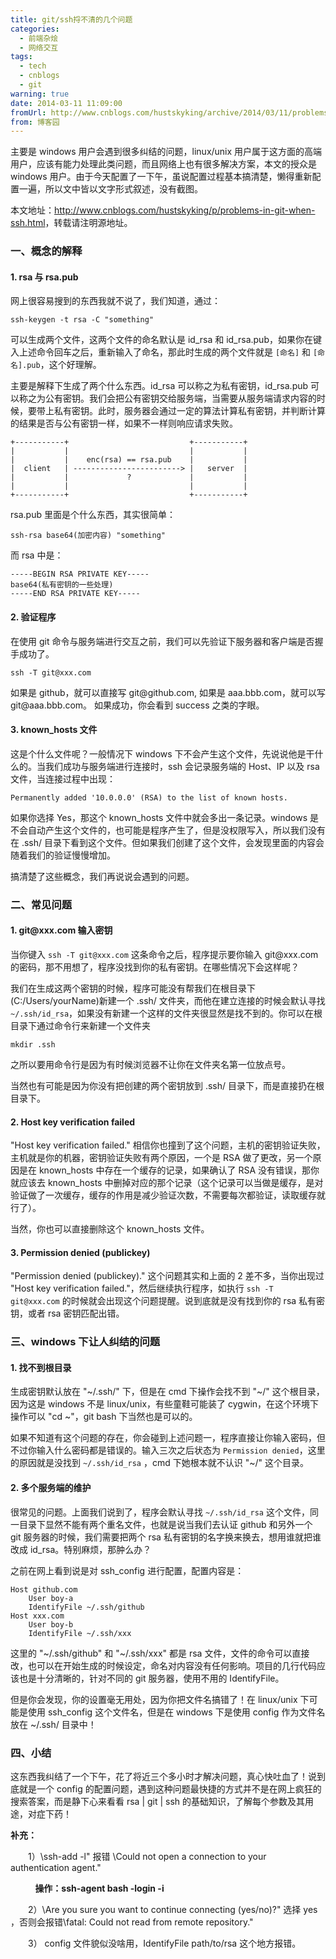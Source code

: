 ```yaml
---
title: git/ssh捋不清的几个问题
categories:
  - 前端杂烩
  - 网络交互
tags:
  - tech
  - cnblogs
  - git
warning: true
date: 2014-03-11 11:09:00
fromUrl: http://www.cnblogs.com/hustskyking/archive/2014/03/11/problems-in-git-when-ssh.html
from: 博客园
---
```



<p>主要是 windows 用户会遇到很多纠结的问题，linux/unix 用户属于这方面的高端用户，应该有能力处理此类问题，而且网络上也有很多解决方案，本文的授众是 windows 用户。由于今天配置了一下午，虽说配置过程基本搞清楚，懒得重新配置一遍，所以文中皆以文字形式叙述，没有截图。</p>
<p>本文地址：<a href="http://www.cnblogs.com/hustskyking/p/problems-in-git-when-ssh.html">http://www.cnblogs.com/hustskyking/p/problems-in-git-when-ssh.html</a>，转载请注明源地址。</p>
<h3>一、概念的解释</h3>
<h4>1. rsa 与 rsa.pub</h4>
<p>网上很容易搜到的东西我就不说了，我们知道，通过：</p>

```
ssh-keygen -t rsa -C "something"

```

<p>可以生成两个文件，这两个文件的命名默认是 id_rsa 和 id_rsa.pub，如果你在键入上述命令回车之后，重新输入了命名，那此时生成的两个文件就是 <code>[命名]</code> 和 <code>[命名].pub</code>，这个好理解。</p>
<p>主要是解释下生成了两个什么东西。id_rsa 可以称之为私有密钥，id_rsa.pub 可以称之为公有密钥。我们会把公有密钥交给服务端，当需要从服务端请求内容的时候，要带上私有密钥。此时，服务器会通过一定的算法计算私有密钥，并判断计算的结果是否与公有密钥一样，如果不一样则响应请求失败。</p>

```
+-----------+                           +-----------+
|           |                           |           |
|           |    enc(rsa) == rsa.pub    |           |
|  client   | ------------------------> |   server  |
|           |             ?             |           |
|           |                           |           |
+-----------+                           +-----------+

```

<p>rsa.pub 里面是个什么东西，其实很简单：</p>

```
ssh-rsa base64(加密内容) "something"

```

<p>而 rsa 中是：</p>

```
-----BEGIN RSA PRIVATE KEY-----
base64(私有密钥的一些处理)
-----END RSA PRIVATE KEY-----

```

<h4>2. 验证程序</h4>
<p>在使用 git 命令与服务端进行交互之前，我们可以先验证下服务器和客户端是否握手成功了。</p>

```
ssh -T git@xxx.com

```

<p>如果是 github，就可以直接写 git@github.com, 如果是 aaa.bbb.com，就可以写 git@aaa.bbb.com。 如果成功，你会看到 success 之类的字眼。</p>
<h4>3. known_hosts 文件</h4>
<p>这是个什么文件呢？一般情况下 windows 下不会产生这个文件，先说说他是干什么的。当我们成功与服务端进行连接时，ssh 会记录服务端的 Host、IP 以及 rsa 文件，当连接过程中出现：</p>
<pre><code>Permanently added '10.0.0.0' (RSA) to the list of known hosts.
</code></pre>
<p>如果你选择 Yes，那这个 known_hosts 文件中就会多出一条记录。windows 是不会自动产生这个文件的，也可能是程序产生了，但是没权限写入，所以我们没有在 .ssh/ 目录下看到这个文件。但如果我们创建了这个文件，会发现里面的内容会随着我们的验证慢慢增加。</p>
<p>搞清楚了这些概念，我们再说说会遇到的问题。</p>
<h3>二、常见问题</h3>
<h4>1. git@xxx.com 输入密钥</h4>
<p>当你键入 <code>ssh -T git@xxx.com</code> 这条命令之后，程序提示要你输入 git@xxx.com 的密码，那不用想了，程序没找到你的私有密钥。在哪些情况下会这样呢？</p>
<p>我们在生成这两个密钥的时候，程序可能没有帮我们在根目录下(C:/Users/yourName)新建一个 .ssh/ 文件夹，而他在建立连接的时候会默认寻找 <code>~/.ssh/id_rsa</code>，如果没有新建一个这样的文件夹很显然是找不到的。你可以在根目录下通过命令行来新建一个文件夹</p>

```
mkdir .ssh

```

<p>之所以要用命令行是因为有时候浏览器不让你在文件夹名第一位放点号。</p>
<p>当然也有可能是因为你没有把创建的两个密钥放到 .ssh/ 目录下，而是直接扔在根目录下。</p>
<h4>2. Host key verification failed</h4>
<p>"Host key verification failed." 相信你也撞到了这个问题，主机的密钥验证失败，主机就是你的机器，密钥验证失败有两个原因，一个是 RSA 做了更改，另一个原因是在 known_hosts 中存在一个缓存的记录，如果确认了 RSA 没有错误，那你就应该去 known_hosts 中删掉对应的那个记录（这个记录可以当做是缓存，是对验证做了一次缓存，缓存的作用是减少验证次数，不需要每次都验证，读取缓存就行了）。</p>
<p>当然，你也可以直接删除这个 known_hosts 文件。</p>
<h4>3. Permission denied (publickey)</h4>
<p>"Permission denied (publickey)." 这个问题其实和上面的 2 差不多，当你出现过 "Host key verification failed."，然后继续执行程序，如执行 <code>ssh -T git@xxx.com</code> 的时候就会出现这个问题提醒。说到底就是没有找到你的 rsa 私有密钥，或者 rsa 密钥匹配出错。</p>
<h3>三、windows 下让人纠结的问题</h3>
<h4>1. 找不到根目录</h4>
<p>生成密钥默认放在 "~/.ssh/" 下，但是在 cmd 下操作会找不到 "~/" 这个根目录，因为这是 windows 不是 linux/unix，有些童鞋可能装了 cygwin，在这个环境下操作可以 "cd ~"，git bash 下当然也是可以的。</p>
<p>如果不知道有这个问题的存在，你会碰到上述问题一，程序直接让你输入密码，但不过你输入什么密码都是错误的。输入三次之后状态为 <code>Permission denied</code>，这里的原因就是没找到 <code>~/.ssh/id_rsa</code> ，cmd 下她根本就不认识 "~/" 这个目录。</p>
<h4>2. 多个服务端的维护</h4>
<p>很常见的问题。上面我们说到了，程序会默认寻找 <code>~/.ssh/id_rsa</code> 这个文件，同一目录下显然不能有两个重名文件，也就是说当我们去认证 github 和另外一个 git 服务器的时候，我们需要把两个 rsa 私有密钥的名字换来换去，想用谁就把谁改成 id_rsa。特别麻烦，那肿么办？</p>
<p>之前在网上看到说是对 ssh_config 进行配置，配置内容是：</p>

```
Host github.com
    User boy-a
    IdentifyFile ~/.ssh/github
Host xxx.com
    User boy-b
    IdentifyFile ~/.ssh/xxx

```

<p>这里的 "~/.ssh/github" 和 "~/.ssh/xxx" 都是 rsa 文件，文件的命令可以直接改，也可以在开始生成的时候设定，命名对内容没有任何影响。项目的几行代码应该也是十分清晰的，针对不同的 git 服务器，使用不用的 IdentifyFile。</p>
<p>但是你会发现，你的设置毫无用处，因为你把文件名搞错了！在 linux/unix 下可能是使用 ssh_config 这个文件名，但是在 windows 下是使用 config 作为文件名放在 ~/.ssh/ 目录中！</p>
<h3>四、小结</h3>
<p>这东西我纠结了一个下午，花了将近三个多小时才解决问题，真心快吐血了！说到底就是一个 config 的配置问题，遇到这种问题最快捷的方式并不是在网上疯狂的搜索答案，而是静下心来看看 rsa | git | ssh 的基础知识，了解每个参数及其用途，对症下药！</p>




<p><strong>补充：</strong></p>
<p>　　1）\ssh-add -l" 报错 \Could not open a connection to your authentication agent."</p>
<p>&nbsp; &nbsp; &nbsp; &nbsp; &nbsp; <strong>操作：ssh-agent bash -login -i</strong></p>
<p><strong>　　</strong>2）\Are you sure you want to continue connecting (yes/no)?" 选择 yes ，否则会报错\fatal: Could not read from remote repository."</p>
<p>　　3） config 文件貌似没啥用，IdentifyFile path/to/rsa 这个地方报错。</p>

